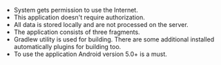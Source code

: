 * System gets permission to use the Internet.
* This application doesn't require authorization.
* All data is stored locally and are not processed on the server.
* The application consists of three fragments.
* Gradlew utility is used for building. There are some additional installed automatically plugins for building too.
* To use the application Android version 5.0+ is a must.
